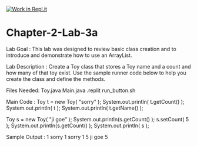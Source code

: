 [![Work in Repl.it](https://classroom.github.com/assets/work-in-replit-14baed9a392b3a25080506f3b7b6d57f295ec2978f6f33ec97e36a161684cbe9.svg)](https://classroom.github.com/online_ide?assignment_repo_id=4768135&assignment_repo_type=AssignmentRepo)
# Chapter-2-Lab-3a

Lab Goal :   This lab was designed to review basic class creation and to introduce and demonstrate how to use an ArrayList.  


Lab Description :   Create a Toy class that stores a Toy name and a count and how many of that toy exist.   Use the sample runner code below to help you create the class and define the methods.


Files Needed:
Toy.java
Main.java
.replit
run_button.sh

Main Code : 
Toy t = new Toy( "sorry" );
System.out.println( t.getCount() );
System.out.println( t );
System.out.println( t.getName() );

Toy s = new Toy( "ji goe" );
System.out.println(s.getCount() );
s.setCount( 5 );
System.out.println(s.getCount() );
System.out.println( s );

Sample Output : 
1
sorry 1
sorry
1
5
ji goe 5
